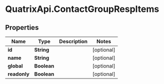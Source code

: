 # QuatrixApi.ContactGroupRespItems

## Properties
Name | Type | Description | Notes
------------ | ------------- | ------------- | -------------
**id** | **String** |  | [optional] 
**name** | **String** |  | [optional] 
**global** | **Boolean** |  | [optional] 
**readonly** | **Boolean** |  | [optional] 


